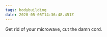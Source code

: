 ```yaml
---
tags: bodybuilding
date: 2020-05-05T14:36:48.451Z
---
```


Get rid of your microwave, cut the damn cord.